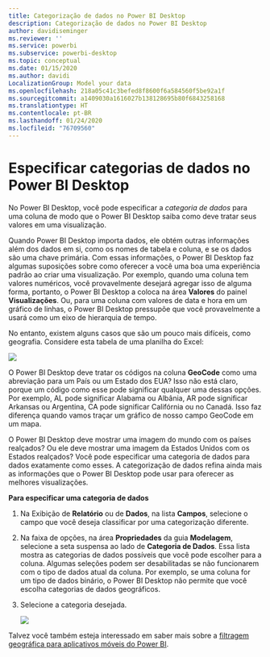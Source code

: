 ```yaml
---
title: Categorização de dados no Power BI Desktop
description: Categorização de dados no Power BI Desktop
author: davidiseminger
ms.reviewer: ''
ms.service: powerbi
ms.subservice: powerbi-desktop
ms.topic: conceptual
ms.date: 01/15/2020
ms.author: davidi
LocalizationGroup: Model your data
ms.openlocfilehash: 218a05c41c3befed8f8600f6a584560f5be92a1f
ms.sourcegitcommit: a1409030a1616027b138128695b80f6843258168
ms.translationtype: HT
ms.contentlocale: pt-BR
ms.lasthandoff: 01/24/2020
ms.locfileid: "76709560"
---
```

# <a name="specify-data-categories-in-power-bi-desktop"></a>Especificar categorias de dados no Power BI Desktop
No Power BI Desktop, você pode especificar a *categoria de dados* para uma coluna de modo que o Power BI Desktop saiba como deve tratar seus valores em uma visualização.

Quando Power BI Desktop importa dados, ele obtém outras informações além dos dados em si, como os nomes de tabela e coluna, e se os dados são uma chave primária. Com essas informações, o Power BI Desktop faz algumas suposições sobre como oferecer a você uma boa uma experiência padrão ao criar uma visualização.
Por exemplo, quando uma coluna tem valores numéricos, você provavelmente desejará agregar isso de alguma forma, portanto, o Power BI Desktop a coloca na área **Valores** do painel **Visualizações**. Ou, para uma coluna com valores de data e hora em um gráfico de linhas, o Power BI Desktop pressupõe que você provavelmente a usará como um eixo de hierarquia de tempo.

No entanto, existem alguns casos que são um pouco mais difíceis, como geografia. Considere esta tabela de uma planilha do Excel:

![](media/desktop-data-categorization/datacategorizationtable.png)

O Power BI Desktop deve tratar os códigos na coluna **GeoCode** como uma abreviação para um País ou um Estado dos EUA?  Isso não está claro, porque um código como esse pode significar qualquer uma dessas opções. Por exemplo, AL pode significar Alabama ou Albânia, AR pode significar Arkansas ou Argentina, CA pode significar Califórnia ou no Canadá. Isso faz diferença quando vamos traçar um gráfico de nosso campo GeoCode em um mapa. 

O Power BI Desktop deve mostrar uma imagem do mundo com os países realçados? Ou ele deve mostrar uma imagem da Estados Unidos com os Estados realçados?  Você pode especificar uma categoria de dados para dados exatamente como esses. A categorização de dados refina ainda mais as informações que o Power BI Desktop pode usar para oferecer as melhores visualizações.  

**Para especificar uma categoria de dados**

1. Na Exibição de **Relatório** ou de **Dados**, na lista **Campos**, selecione o campo que você deseja classificar por uma categorização diferente.
2. Na faixa de opções, na área **Propriedades** da guia **Modelagem**, selecione a seta suspensa ao lado de **Categoria de Dados**.  Essa lista mostra as categorias de dados possíveis que você pode escolher para a coluna. Algumas seleções podem ser desabilitadas se não funcionarem com o tipo de dados atual da coluna.  Por exemplo, se uma coluna for um tipo de dados binário, o Power BI Desktop não permite que você escolha categorias de dados geográficos. 
3. Selecione a categoria desejada.

   ![](media/desktop-data-categorization/desktop-data-categorization.png)

Talvez você também esteja interessado em saber mais sobre a [filtragem geográfica para aplicativos móveis do Power BI](desktop-mobile-geofiltering.md).

